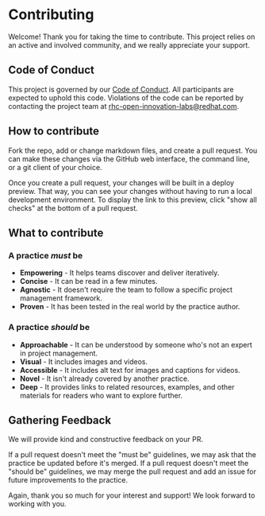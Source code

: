 # Contributing

Welcome! Thank you for taking the time to contribute. This project relies on an active and involved community, and we really appreciate your support.

## Code of Conduct

This project is governed by our [Code of Conduct](CODE_OF_CONDUCT.md). All participants are expected to uphold this code. Violations of the code can be reported by contacting the project team at
[rhc-open-innovation-labs@redhat.com](mailto:rhc-open-innovation-labs@redhat.com).

## How to contribute

Fork the repo, add or change markdown files, and create a pull request. You can make these changes via the GitHub web interface, the command line, or a git client of your choice.

Once you create a pull request, your changes will be built in a deploy preview. That way, you can see your changes without having to run a local development environment. To display the link to this preview, click "show all checks" at the bottom of a pull request.

## What to contribute

### A practice _must_ be

- **Empowering** - It helps teams discover and deliver iteratively.
- **Concise** - It can be read in a few minutes.
- **Agnostic** - It doesn't require the team to follow a specific project management framework.
- **Proven** - It has been tested in the real world by the practice author.

### A practice _should_ be

- **Approachable** - It can be understood by someone who's not an expert in project management.
- **Visual** - It includes images and videos.
- **Accessible** - It includes alt text for images and captions for videos.
- **Novel** - It isn't already covered by another practice.
- **Deep** - It provides links to related resources, examples, and other materials for readers who want to explore further.

## Gathering Feedback

We will provide kind and constructive feedback on your PR.

If a pull request doesn't meet the "must be" guidelines, we may ask that the practice be updated before it's merged. If a pull request doesn't meet the "should be" guidelines, we may merge the pull request and add an issue for future improvements to the practice.

Again, thank you so much for your interest and support! We look forward to working with you.
